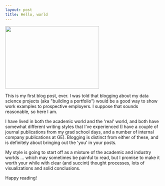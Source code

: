 ```yaml
---
layout: post
title: Hello, world
---
```

<img src="https://karthik-33.github.io/img/firstpost.jpeg" width="300" height="200">

This is my first blog post, ever. I was told that blogging about my data science projects (aka "building a portfolio") would be a good way to show work examples to prospective employers. I suppose that sounds reasonable, so here I am.

I have lived in both the academic world and the 'real' world, and both have somewhat different writing styles that I've experienced (I have a couple of journal publications from my grad school days, and a number of internal company publications at GE). Blogging is distinct from either of these, and is definitely about bringing out the 'you' in your posts.

My style is going to start off as a mixture of the academic and industry worlds ... which may sometimes be painful to read, but I promise to make it worth your while with clear (and succint) thought processes, lots of visualizations and solid conclusions. 

Happy reading!

